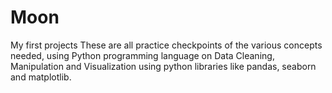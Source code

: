 # Moon
My first projects
These are all practice checkpoints of the various concepts needed, using Python programming language on Data Cleaning, Manipulation and Visualization using python libraries like pandas, seaborn and matplotlib.
